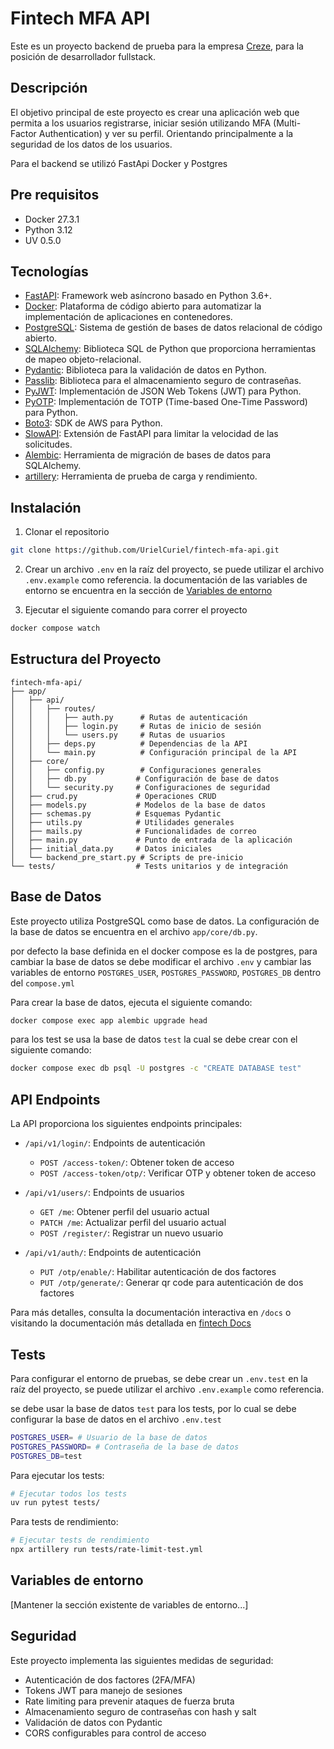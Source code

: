 # Fintech MFA API

Este es un proyecto backend de prueba para la empresa [Creze](https://creze.com/), para la posición de desarrollador fullstack.

## Descripción

El objetivo principal de este proyecto es crear una aplicación web que permita a los usuarios registrarse, iniciar sesión utilizando MFA (Multi-Factor Authentication) y ver su perfil. Orientando principalmente a la seguridad de los datos de los usuarios.

Para el backend se utilizó FastApi Docker y Postgres

## Pre requisitos

- Docker 27.3.1
- Python 3.12
- UV 0.5.0

## Tecnologías

- [FastAPI](https://fastapi.tiangolo.com/): Framework web asíncrono basado en Python 3.6+.
- [Docker](https://www.docker.com/): Plataforma de código abierto para automatizar la implementación de aplicaciones en contenedores.
- [PostgreSQL](https://www.postgresql.org/): Sistema de gestión de bases de datos relacional de código abierto.
- [SQLAlchemy](https://www.sqlalchemy.org/): Biblioteca SQL de Python que proporciona herramientas de mapeo objeto-relacional.
- [Pydantic](https://pydantic-docs.helpmanual.io/): Biblioteca para la validación de datos en Python.
- [Passlib](https://passlib.readthedocs.io/en/stable/): Biblioteca para el almacenamiento seguro de contraseñas.
- [PyJWT](https://pyjwt.readthedocs.io/en/stable/): Implementación de JSON Web Tokens (JWT) para Python.
- [PyOTP](https://pyotp.readthedocs.io/en/latest/): Implementación de TOTP (Time-based One-Time Password) para Python.
- [Boto3](https://boto3.amazonaws.com/v1/documentation/api/latest/index.html): SDK de AWS para Python.
- [SlowAPI](https://slowapi.tiangolo.com/): Extensión de FastAPI para limitar la velocidad de las solicitudes.
- [Alembic](https://alembic.sqlalchemy.org/en/latest/): Herramienta de migración de bases de datos para SQLAlchemy.
- [artillery](https://artillery.io/): Herramienta de prueba de carga y rendimiento.

## Instalación

1. Clonar el repositorio

```bash
git clone https://github.com/UrielCuriel/fintech-mfa-api.git
```

2. Crear un archivo `.env` en la raíz del proyecto, se puede utilizar el archivo `.env.example` como referencia. la documentación de las variables de entorno se encuentra en la sección de [Variables de entorno](#variables-de-entorno)

3. Ejecutar el siguiente comando para correr el proyecto

```bash
docker compose watch
```

## Estructura del Proyecto

```
fintech-mfa-api/
├── app/
│   ├── api/
│   │   ├── routes/
│   │   │   ├── auth.py      # Rutas de autenticación
│   │   │   ├── login.py     # Rutas de inicio de sesión
│   │   │   └── users.py     # Rutas de usuarios
│   │   ├── deps.py          # Dependencias de la API
│   │   └── main.py          # Configuración principal de la API
│   ├── core/
│   │   ├── config.py        # Configuraciones generales
│   │   ├── db.py           # Configuración de base de datos
│   │   └── security.py     # Configuraciones de seguridad
│   ├── crud.py             # Operaciones CRUD
│   ├── models.py           # Modelos de la base de datos
│   ├── schemas.py          # Esquemas Pydantic
│   ├── utils.py            # Utilidades generales
│   ├── mails.py            # Funcionalidades de correo
│   ├── main.py             # Punto de entrada de la aplicación
│   ├── initial_data.py     # Datos iniciales
│   └── backend_pre_start.py # Scripts de pre-inicio
└── tests/                  # Tests unitarios y de integración
```

## Base de Datos

Este proyecto utiliza PostgreSQL como base de datos. La configuración de la base de datos se encuentra en el archivo `app/core/db.py`.

por defecto la base definida en el docker compose es la de postgres, para cambiar la base de datos se debe modificar el archivo `.env` y cambiar las variables de entorno `POSTGRES_USER`, `POSTGRES_PASSWORD`, `POSTGRES_DB` dentro del `compose.yml`

Para crear la base de datos, ejecuta el siguiente comando:

```bash
docker compose exec app alembic upgrade head
```

para los test se usa la base de datos `test` la cual se debe crear con el siguiente comando:

```bash
docker compose exec db psql -U postgres -c "CREATE DATABASE test"
```

## API Endpoints

La API proporciona los siguientes endpoints principales:

- `/api/v1/login/`: Endpoints de autenticación

  - `POST /access-token/`: Obtener token de acceso
  - `POST /access-token/otp/`: Verificar OTP y obtener token de acceso

- `/api/v1/users/`: Endpoints de usuarios

  - `GET /me`: Obtener perfil del usuario actual
  - `PATCH /me`: Actualizar perfil del usuario actual
  - `POST /register/`: Registrar un nuevo usuario

- `/api/v1/auth/`: Endpoints de autenticación
  - `PUT /otp/enable/`: Habilitar autenticación de dos factores
  - `PUT /otp/generate/`: Generar qr code para autenticación de dos factores

Para más detalles, consulta la documentación interactiva en `/docs` o visitando la documentación más detallada en [fintech Docs](https://fintech-docs.urielcuriel.com/)

## Tests

Para configurar el entorno de pruebas, se debe crear un `.env.test` en la raíz del proyecto, se puede utilizar el archivo `.env.example` como referencia.

se debe usar la base de datos `test` para los tests, por lo cual se debe configurar la base de datos en el archivo `.env.test`

```bash
POSTGRES_USER= # Usuario de la base de datos
POSTGRES_PASSWORD= # Contraseña de la base de datos
POSTGRES_DB=test
```

Para ejecutar los tests:

```bash
# Ejecutar todos los tests
uv run pytest tests/
```

Para tests de rendimiento:

```bash
# Ejecutar tests de rendimiento
npx artillery run tests/rate-limit-test.yml
```

## Variables de entorno

[Mantener la sección existente de variables de entorno...]

## Seguridad

Este proyecto implementa las siguientes medidas de seguridad:

- Autenticación de dos factores (2FA/MFA)
- Tokens JWT para manejo de sesiones
- Rate limiting para prevenir ataques de fuerza bruta
- Almacenamiento seguro de contraseñas con hash y salt
- Validación de datos con Pydantic
- CORS configurables para control de acceso